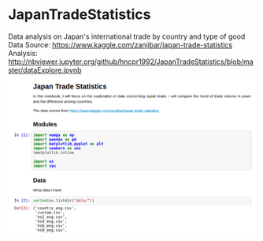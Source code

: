 # JapanTradeStatistics

Data analysis on Japan's international trade by country and type of good <br>
Data Source: https://www.kaggle.com/zanjibar/japan-trade-statistics<br>
Analysis: http://nbviewer.jupyter.org/github/hncpr1992/JapanTradeStatistics/blob/master/dataExplore.ipynb<br>
<a href="http://nbviewer.jupyter.org/github/hncpr1992/JapanTradeStatistics/blob/master/dataExplore.ipynb"><img src="analysis_snap.png"></a>
